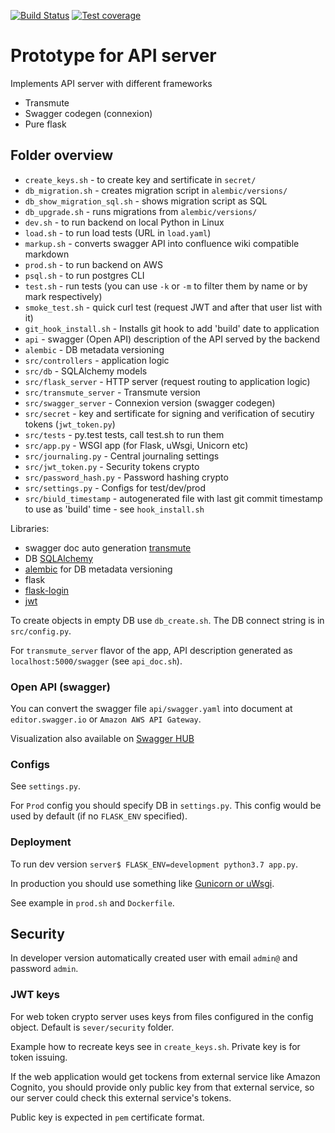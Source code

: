 [![Build Status](https://travis-ci.org/andgineer/api-db-prototype.png)](https://travis-ci.org/andgineer/api-db-prototype)
[![Test coverage](https://coveralls.io/repos/github/masterandrey/api-db-prototype/badge.svg?branch=master)](https://coveralls.io/github/masterandrey/api-db-prototype?branch=master)
# Prototype for API server

Implements API server with different frameworks
* Transmute
* Swagger codegen (connexion)
* Pure flask

## Folder overview
* `create_keys.sh` - to create key and sertificate in `secret/`
* `db_migration.sh` - creates migration script in `alembic/versions/`
* `db_show_migration_sql.sh` - shows migration script as SQL
* `db_upgrade.sh` - runs migrations from `alembic/versions/`
* `dev.sh` - to run backend on local Python in Linux
* `load.sh` - to run load tests (URL in `load.yaml`)
* `markup.sh` - converts swagger API into confluence wiki compatible markdown
* `prod.sh` - to run backend on AWS
* `psql.sh` - to run postgres CLI
* `test.sh` - run tests (you can use `-k` or `-m` to filter them by name or by mark respectively)
* `smoke_test.sh` - quick curl test (request JWT and after that user list with it)
* `git_hook_install.sh` - Installs git hook to add 'build' date to application
* `api` - swagger (Open API) description of the API served by the backend
* `alembic` - DB metadata versioning
* `src/controllers` - application logic
* `src/db` - SQLAlchemy models
* `src/flask_server` - HTTP server (request routing to application logic)
* `src/transmute_server` - Transmute version
* `src/swagger_server` - Connexion version (swagger codegen)
* `src/secret` - key and sertificate for signing and verification of secutiry tokens (`jwt_token.py`)
* `src/tests` - py.test tests, call test.sh to run them
* `src/app.py` - WSGI app (for Flask, uWsgi, Unicorn etc)
* `src/journaling.py` - Central journaling settings
* `src/jwt_token.py` - Security tokens crypto
* `src/password_hash.py` - Password hashing crypto
* `src/settings.py` - Configs for test/dev/prod
* `src/biuld_timestamp` - autogenerated file with last git commit timestamp to use as 'build' time - see `hook_install.sh`

Libraries:
* swagger doc auto generation [transmute](https://github.com/toumorokoshi/flask-transmute)
* DB [SQLAlchemy](http://wiki.python.su/%D0%94%D0%BE%D0%BA%D1%83%D0%BC%D0%B5%D0%BD%D1%82%D0%B0%D1%86%D0%B8%D0%B8/SQLAlchemy)
* [alembic](https://pypi.org/project/alembic/) for DB metadata versioning
* flask
* [flask-login](https://flask-login.readthedocs.io/en/latest/)
* [jwt](https://realpython.com/token-based-authentication-with-flask/)

To create objects in empty DB use `db_create.sh`.
The DB connect string is in `src/config.py`.

For `transmute_server` flavor of the app, API description generated as 
`localhost:5000/swagger` (see `api_doc.sh`).

### Open API (swagger)
You can convert the swagger file `api/swagger.yaml` into document at 
`editor.swagger.io` or `Amazon AWS API Gateway`.

Visualization also available on [Swagger HUB](https://app.swaggerhub.com/apis/andgineer/api-db-prototype/1.0-oas3)


### Configs

See `settings.py`.

For `Prod` config you should specify DB in `settings.py`.
This config would be used by default (if no `FLASK_ENV` specified).

### Deployment

To run dev version `server$ FLASK_ENV=development python3.7 app.py`.

In production you should use something like 
[Gunicorn or uWsgi](http://flask.pocoo.org/docs/1.0/deploying/).

See example in `prod.sh` and `Dockerfile`.

## Security
In developer version automatically created user with email `admin@` 
and password `admin`.

### JWT keys

For web token crypto server uses keys from files configured in the config 
object.
Default is `sever/security` folder.

Example how to recreate keys see in `create_keys.sh`.
Private key is for token issuing. 

If the web application would get tockens from external service
like Amazon Cognito, you should provide only public key from that 
external service, so our server could check this external service's tokens.

Public key is expected in `pem` certificate format. 

